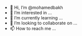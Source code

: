 - 👋 Hi, I’m @mohamedbakh
- 👀 I’m interested in ...
- 🌱 I’m currently learning ...
- 💞️ I’m looking to collaborate on ...
- 📫 How to reach me ...

<!---
mohamedbakh/mohamedbakh is a ✨ special ✨ repository because its `README.md` (this file) appears on your GitHub profile.
You can click the Preview link to take a look at your changes.
--->
